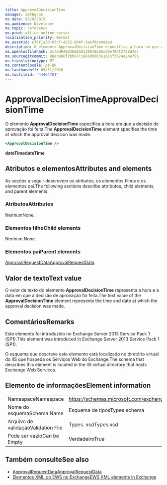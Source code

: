 ```yaml
---
title: ApprovalDecisionTime
manager: sethgros
ms.date: 03/9/2015
ms.audience: Developer
ms.topic: reference
ms.prod: office-online-server
localization_priority: Normal
ms.assetid: e70f1a3d-03cf-4252-804f-3eef0ce4a1a9
description: O elemento ApprovalDecisionTime especifica a hora em que a decisão de aprovação foi feita.
ms.openlocfilehash: 2c76d949d366050139978586cd9e784f2728d767
ms.sourcegitcommit: 88ec988f2bb67c1866d06b361615f3674a24e795
ms.translationtype: MT
ms.contentlocale: pt-BR
ms.lasthandoff: 05/31/2020
ms.locfileid: "44464781"
---
```

# <a name="approvaldecisiontime"></a><span data-ttu-id="702f4-103">ApprovalDecisionTime</span><span class="sxs-lookup"><span data-stu-id="702f4-103">ApprovalDecisionTime</span></span>

<span data-ttu-id="702f4-104">O elemento **ApprovalDecisionTime** especifica a hora em que a decisão de aprovação foi feita.</span><span class="sxs-lookup"><span data-stu-id="702f4-104">The **ApprovalDecisionTime** element specifies the time at which the approval decision was made.</span></span> 
  
```XML
<ApprovalDecisionTime />
```

 <span data-ttu-id="702f4-105">**dateTime**</span><span class="sxs-lookup"><span data-stu-id="702f4-105">**dateTime**</span></span>
## <a name="attributes-and-elements"></a><span data-ttu-id="702f4-106">Atributos e elementos</span><span class="sxs-lookup"><span data-stu-id="702f4-106">Attributes and elements</span></span>

<span data-ttu-id="702f4-107">As seções a seguir descrevem os atributos, os elementos filhos e os elementos pai.</span><span class="sxs-lookup"><span data-stu-id="702f4-107">The following sections describe attributes, child elements, and parent elements.</span></span>
  
### <a name="attributes"></a><span data-ttu-id="702f4-108">Atributos</span><span class="sxs-lookup"><span data-stu-id="702f4-108">Attributes</span></span>

<span data-ttu-id="702f4-109">Nenhum</span><span class="sxs-lookup"><span data-stu-id="702f4-109">None.</span></span>
  
### <a name="child-elements"></a><span data-ttu-id="702f4-110">Elementos filho</span><span class="sxs-lookup"><span data-stu-id="702f4-110">Child elements</span></span>

<span data-ttu-id="702f4-111">Nenhum.</span><span class="sxs-lookup"><span data-stu-id="702f4-111">None.</span></span>
  
### <a name="parent-elements"></a><span data-ttu-id="702f4-112">Elementos pai</span><span class="sxs-lookup"><span data-stu-id="702f4-112">Parent elements</span></span>

[<span data-ttu-id="702f4-113">ApprovalRequestData</span><span class="sxs-lookup"><span data-stu-id="702f4-113">ApprovalRequestData</span></span>](approvalrequestdata.md)
  
## <a name="text-value"></a><span data-ttu-id="702f4-114">Valor de texto</span><span class="sxs-lookup"><span data-stu-id="702f4-114">Text value</span></span>

<span data-ttu-id="702f4-115">O valor de texto do elemento **ApprovalDecisionTime** representa a hora e a data em que a decisão de aprovação foi feita.</span><span class="sxs-lookup"><span data-stu-id="702f4-115">The text value of the **ApprovalDecisionTime** element represents the time and date at which the approval decision was made.</span></span> 
  
## <a name="remarks"></a><span data-ttu-id="702f4-116">Comentários</span><span class="sxs-lookup"><span data-stu-id="702f4-116">Remarks</span></span>

<span data-ttu-id="702f4-117">Este elemento foi introduzido no Exchange Server 2013 Service Pack 1 (SP1).</span><span class="sxs-lookup"><span data-stu-id="702f4-117">This element was introduced in Exchange Server 2013 Service Pack 1 (SP1).</span></span>
  
<span data-ttu-id="702f4-118">O esquema que descreve este elemento está localizado no diretório virtual do IIS que hospeda os Serviços Web do Exchange.</span><span class="sxs-lookup"><span data-stu-id="702f4-118">The schema that describes this element is located in the IIS virtual directory that hosts Exchange Web Services.</span></span>
  
## <a name="element-information"></a><span data-ttu-id="702f4-119">Elemento de informações</span><span class="sxs-lookup"><span data-stu-id="702f4-119">Element information</span></span>

|||
|:-----|:-----|
|<span data-ttu-id="702f4-120">Namespace</span><span class="sxs-lookup"><span data-stu-id="702f4-120">Namespace</span></span>  <br/> |https://schemas.microsoft.com/exchange/services/2006/types  <br/> |
|<span data-ttu-id="702f4-121">Nome do esquema</span><span class="sxs-lookup"><span data-stu-id="702f4-121">Schema Name</span></span>  <br/> |<span data-ttu-id="702f4-122">Esquema de tipos</span><span class="sxs-lookup"><span data-stu-id="702f4-122">Types schema</span></span>  <br/> |
|<span data-ttu-id="702f4-123">Arquivo de validação</span><span class="sxs-lookup"><span data-stu-id="702f4-123">Validation File</span></span>  <br/> |<span data-ttu-id="702f4-124">Types. xsd</span><span class="sxs-lookup"><span data-stu-id="702f4-124">Types.xsd</span></span>  <br/> |
|<span data-ttu-id="702f4-125">Pode ser vazio</span><span class="sxs-lookup"><span data-stu-id="702f4-125">Can be Empty</span></span>  <br/> |<span data-ttu-id="702f4-126">Verdadeiro</span><span class="sxs-lookup"><span data-stu-id="702f4-126">True</span></span>  <br/> |
   
## <a name="see-also"></a><span data-ttu-id="702f4-127">Também consulte</span><span class="sxs-lookup"><span data-stu-id="702f4-127">See also</span></span>

- [<span data-ttu-id="702f4-128">ApprovalRequestData</span><span class="sxs-lookup"><span data-stu-id="702f4-128">ApprovalRequestData</span></span>](approvalrequestdata.md)
- [<span data-ttu-id="702f4-129">Elementos XML do EWS no Exchange</span><span class="sxs-lookup"><span data-stu-id="702f4-129">EWS XML elements in Exchange</span></span>](ews-xml-elements-in-exchange.md)

